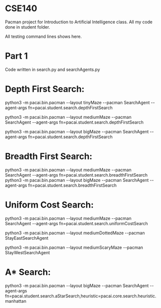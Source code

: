 # CSE140

Pacman project for Introduction to Artificial Intelligence class. All my code done in student folder.

All testing command lines shows here.

# Part 1

Code written in search.py and searchAgents.py

# Depth First Search:

python3 -m pacai.bin.pacman --layout tinyMaze --pacman SearchAgent --agent-args fn=pacai.student.search.depthFirstSearch

python3 -m pacai.bin.pacman --layout mediumMaze --pacman SearchAgent --agent-args fn=pacai.student.search.depthFirstSearch

python3 -m pacai.bin.pacman --layout bigMaze --pacman SearchAgent --agent-args fn=pacai.student.search.depthFirstSearch

# Breadth First Search:

python3 -m pacai.bin.pacman --layout mediumMaze --pacman SearchAgent --agent-args fn=pacai.student.search.breadthFirstSearch
python3 -m pacai.bin.pacman --layout bigMaze --pacman SearchAgent --agent-args fn=pacai.student.search.breadthFirstSearch

# Uniform Cost Search:

python3 -m pacai.bin.pacman --layout mediumMaze --pacman SearchAgent --agent-args fn=pacai.student.search.uniformCostSearch

python3 -m pacai.bin.pacman --layout mediumDottedMaze --pacman StayEastSearchAgent

python3 -m pacai.bin.pacman --layout mediumScaryMaze --pacman StayWestSearchAgent

# A* Search:

python3 -m pacai.bin.pacman --layout bigMaze --pacman SearchAgent --agent-args fn=pacai.student.search.aStarSearch,heuristic=pacai.core.search.heuristic.manhattan

